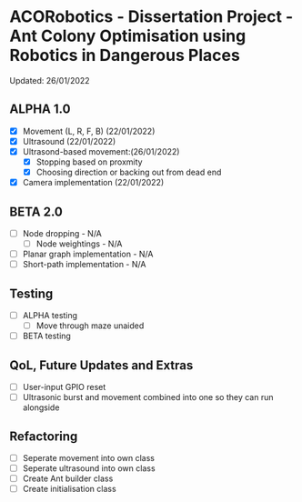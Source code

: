# ACORobotics - Dissertation Project - Ant Colony Optimisation using Robotics in Dangerous Places
Updated: 26/01/2022

## ALPHA 1.0
- [x] Movement (L, R, F, B) (22/01/2022)
- [x] Ultrasound (22/01/2022)
- [x] Ultrasond-based movement:(26/01/2022)
  - [x] Stopping based on proxmity
  - [x] Choosing direction or backing out from dead end 
- [x] Camera implementation (22/01/2022)

## BETA 2.0
- [ ] Node dropping - N/A
	- [ ] Node weightings - N/A
- [ ] Planar graph implementation - N/A
- [ ] Short-path implementation - N/A

## Testing
- [ ] ALPHA testing
	- [ ] Move through maze unaided 
- [ ] BETA testing

## QoL, Future Updates and Extras
- [ ] User-input GPIO reset
- [ ] Ultrasonic burst and movement combined into one so they can run alongside

## Refactoring
- [ ] Seperate movement into own class
- [ ] Seperate ultrasound into own class
- [ ] Create Ant builder class
- [ ] Create initialisation class
